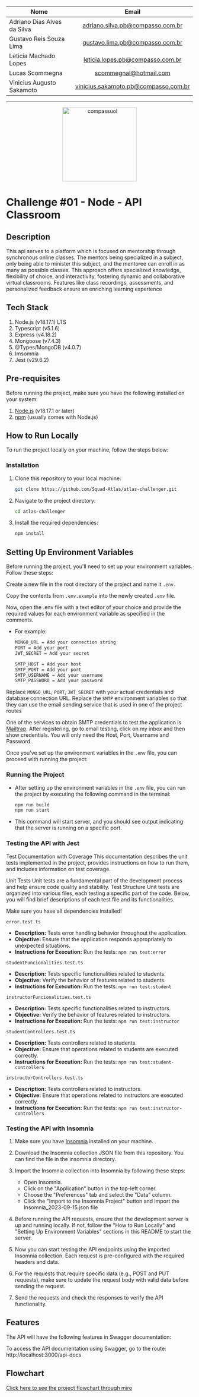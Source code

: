 <div align="center">

  
| Nome     |      Email    |
|----------|:-------------:|
| Adriano Dias Alves da Silva    |   adriano.silva.pb@compasso.com.br      |
| Gustavo Reis Souza Lima        |   gustavo.lima.pb@compasso.com.br       |
| Leticia Machado Lopes          |   leticia.lopes.pb@compasso.com.br      |
| Lucas Scommegna                |   scommegnal@hotmail.com    |
| Vinicius Augusto Sakamoto      |   vinicius.sakamoto.pb@compasso.com.br  |

  
</div>


---------------------------------------------------------------------


<div align="center">
<a href="/">
  <img src="https://stc.uol.com/g/sobreuol/images/footer/compass-logo.svg?v=3.9.44" alt="compassuol" width="200">
</a>
</div>

# Challenge #01 - Node - API Classroom

## Description
This api serves to a platform which is focused on mentorship through synchronous online classes. The mentors being specialized in a subject, only being able to minister this subject, and the mentoree can enroll in as many as possible classes. This approach offers specialized knowledge, flexibility of choice, and interactivity, fostering dynamic and collaborative virtual classrooms. Features like class recordings, assessments, and personalized feedback ensure an enriching learning experience

## Tech Stack

1. Node.js (v18.17.1) LTS
2. Typescript (v5.1.6)
3. Express (v4.18.2)
4. Mongoose (v7.4.3)
5. @Types/MongoDB (v4.0.7) 
6. Imsomnia
7. Jest (v29.6.2)

## Pre-requisites

Before running the project, make sure you have the following installed on your system:

1. [Node.js](https://nodejs.org/) (v18.17.1 or later)
2. [npm](https://www.npmjs.com/) (usually comes with Node.js)


## How to Run Locally

To run the project locally on your machine, follow the steps below:

### Installation

1. Clone this repository to your local machine:

   ```bash
   git clone https://github.com/Squad-Atlas/atlas-challenger.git

2. Navigate to the project directory:
   
   ```bash
   cd atlas-challenger

3. Install the required dependencies:

   ```bash
   npm install

## Setting Up Environment Variables

Before running the project, you'll need to set up your environment variables. Follow these steps:

Create a new file in the root directory of the project and name it `.env.`

Copy the contents from `.env.example` into the newly created `.env` file.

Now, open the .env file with a text editor of your choice and provide the required values for each environment variable as specified in the comments.

- For example:

   ```bash
   MONGO_URL = Add your connection string
   PORT = Add your port
   JWT_SECRET = Add your secret

   SMTP_HOST = Add your host
   SMTP_PORT = Add your port 
   SMTP_USERNAME = Add your username
   SMTP_PASSWORD = Add your password

Replace `MONGO_URL`, `PORT`, `JWT_SECRET` with your actual credentials and database connection URL.
Replace the `SMTP` environment variables so that they can use the email sending service that is used in one of the project routes 

One of the services to obtain SMTP credentials to test the application is [Mailtrap](https://mailtrap.io).
After registering, go to email testing, click on my inbox and then show credentials. 
You will only need the Host, Port, Username and Password.

Once you've set up the environment variables in the `.env` file, you can proceed with running the project:

### Running the Project

- After setting up the environment variables in the `.env` file, you can run the project by executing the following command in the terminal:

   ```bash
   npm run build
   npm run start

- This command will start server, and you should see output indicating that the server is running on a specific port.

### Testing the API with Jest
  Test Documentation with Coverage
This documentation describes the unit tests implemented in the project, provides instructions on how to run them, and includes information on test coverage.

Unit Tests
Unit tests are a fundamental part of the development process and help ensure code quality and stability.
Test Structure
Unit tests are organized into various files, each testing a specific part of the code. Below, you will find brief descriptions of each test file and its functionalities.

Make sure you have all dependencies installed!

`error.test.ts`

- **Description:** Tests error handling behavior throughout the application.
- **Objective:** Ensure that the application responds appropriately to unexpected situations.
- **Instructions for Execution:**
   Run the tests: `npm run test:error`

`studentFuncionalities.test.ts`

- **Description:** Tests specific functionalities related to students.
- **Objective:** Verify the behavior of features related to students.
- **Instructions for Execution:**
   Run the tests: `npm run test:student`

`instructorFuncionalities.test.ts`

- **Description:** Tests specific functionalities related to instructors.
- **Objective:** Verify the behavior of features related to instructors.
- **Instructions for Execution:**
   Run the tests: `npm run test:instructor`

`studentControllers.test.ts`

- **Description:** Tests controllers related to students.
- **Objective:** Ensure that operations related to students are executed correctly.
- **Instructions for Execution:**
   Run the tests: `npm run test:student-controllers`

`instructorControllers.test.ts`

- **Description:** Tests controllers related to instructors.
- **Objective:** Ensure that operations related to instructors are executed correctly.
- **Instructions for Execution:**
   Run the tests: `npm run test:instructor-controllers`
  
### Testing the API with Insomnia

1. Make sure you have [Insomnia](https://insomnia.rest/download) installed on your machine.

2. Download the Insomnia collection JSON file from this repository. You can find the file in the insomnia directory.

3. Import the Insomnia collection into Insomnia by following these steps:
   - Open Insomnia.
   - Click on the "Application" button in the top-left corner.
   - Choose the "Preferences" tab and select the "Data" column.
   - Click the "Import to the Insomnia Project" button and import the Insomnia_2023-09-15.json file

4. Before running the API requests, ensure that the development server is up and running locally. If not, follow the "How to Run Locally" and "Setting Up Environment Variables" sections in this README to start the server.

5. Now you can start testing the API endpoints using the imported Insomnia collection. Each request is pre-configured with the required headers and data.

6. For the requests that require specific data (e.g., POST and PUT requests), make sure to update the request body with valid data before sending the request.

7. Send the requests and check the responses to verify the API functionality.

## Features

The API will have the following features in Swagger documentation:

To access the API documentation using Swagger, go to the route: http://localhost:3000/api-docs

## Flowchart

[Click here to see the project flowchart through miro](https://miro.com/app/embed/uXjVMsq8sso=/?pres=1&frameId=3458764564111600603&embedId=239356125541)

